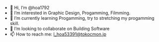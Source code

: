 - 👋 Hi, I’m @hoa1792
- 👀 I’m interested in Graphic Design, Progamming, Filmming.
- 🌱 I’m currently learning Progamming, try to stretching my progamming skill.
- 💞️ I’m looking to collaborate on Building Software
- 📫 How to reach me: l_hoa53391@tokocmon.jp

<!---
hoa1792/hoa1792 is a ✨ special ✨ repository because its `README.md` (this file) appears on your GitHub profile.
You can click the Preview link to take a look at your changes.
--->

